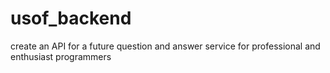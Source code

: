 # usof_backend
create an API for a future question and answer service for professional and enthusiast programmers
